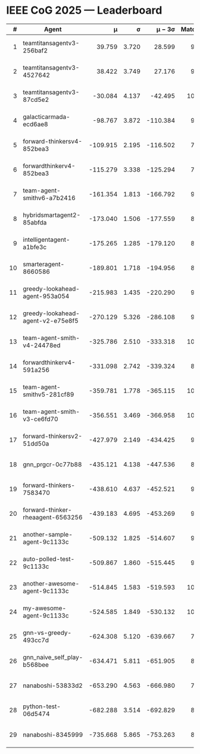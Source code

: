 # IEEE CoG 2025 — Leaderboard

| # | Agent | μ | σ | μ − 3σ | Matches | Updated |
|---:|---|---:|---:|---:|---:|---|
| 1 | teamtitansagentv3-256baf2 | 39.759 | 3.720 | 28.599 | 9940 | 2025-08-20 21:10 |
| 2 | teamtitansagentv3-4527642 | 38.422 | 3.749 | 27.176 | 9334 | 2025-08-20 21:10 |
| 3 | teamtitansagentv3-87cd5e2 | -30.084 | 4.137 | -42.495 | 10306 | 2025-08-20 21:10 |
| 4 | galacticarmada-ecd6ae8 | -98.767 | 3.872 | -110.384 | 9780 | 2025-08-20 21:10 |
| 5 | forward-thinkersv4-852bea3 | -109.915 | 2.195 | -116.502 | 7977 | 2025-08-20 21:10 |
| 6 | forwardthinkerv4-852bea3 | -115.279 | 3.338 | -125.294 | 7816 | 2025-08-20 21:10 |
| 7 | team-agent-smithv6-a7b2416 | -161.354 | 1.813 | -166.792 | 9440 | 2025-08-20 21:10 |
| 8 | hybridsmartagent2-85abfda | -173.040 | 1.506 | -177.559 | 8821 | 2025-08-20 21:10 |
| 9 | intelligentagent-a1bfe3c | -175.265 | 1.285 | -179.120 | 8232 | 2025-08-20 21:10 |
| 10 | smarteragent-8660586 | -189.801 | 1.718 | -194.956 | 8535 | 2025-08-20 21:10 |
| 11 | greedy-lookahead-agent-953a054 | -215.983 | 1.435 | -220.290 | 9518 | 2025-08-20 21:10 |
| 12 | greedy-lookahead-agent-v2-e75e8f5 | -270.129 | 5.326 | -286.108 | 9658 | 2025-08-20 21:10 |
| 13 | team-agent-smith-v4-24478ed | -325.786 | 2.510 | -333.318 | 10222 | 2025-08-20 21:10 |
| 14 | forwardthinkerv4-591a256 | -331.098 | 2.742 | -339.324 | 8229 | 2025-08-20 21:10 |
| 15 | team-agent-smithv5-281cf89 | -359.781 | 1.778 | -365.115 | 10280 | 2025-08-20 21:10 |
| 16 | team-agent-smith-v3-ce6fd70 | -356.551 | 3.469 | -366.958 | 10662 | 2025-08-20 21:10 |
| 17 | forward-thinkersv2-51dd50a | -427.979 | 2.149 | -434.425 | 9906 | 2025-08-20 21:10 |
| 18 | gnn_prgcr-0c77b88 | -435.121 | 4.138 | -447.536 | 8750 | 2025-08-20 21:10 |
| 19 | forward-thinkers-7583470 | -438.610 | 4.637 | -452.521 | 9060 | 2025-08-20 21:10 |
| 20 | forward-thinker-rheaagent-6563256 | -439.183 | 4.695 | -453.269 | 9086 | 2025-08-20 21:10 |
| 21 | another-sample-agent-9c1133c | -509.132 | 1.825 | -514.607 | 9740 | 2025-08-20 21:10 |
| 22 | auto-polled-test-9c1133c | -509.867 | 1.860 | -515.445 | 9240 | 2025-08-20 21:10 |
| 23 | another-awesome-agent-9c1133c | -514.845 | 1.583 | -519.593 | 10480 | 2025-08-20 21:10 |
| 24 | my-awesome-agent-9c1133c | -524.585 | 1.849 | -530.132 | 10020 | 2025-08-20 21:10 |
| 25 | gnn-vs-greedy-493cc7d | -624.308 | 5.120 | -639.667 | 7740 | 2025-08-20 21:10 |
| 26 | gnn_naive_self_play-b568bee | -634.471 | 5.811 | -651.905 | 8100 | 2025-08-20 21:10 |
| 27 | nanaboshi-53833d2 | -653.290 | 4.563 | -666.980 | 7640 | 2025-08-20 21:10 |
| 28 | python-test-06d5474 | -682.288 | 3.514 | -692.829 | 8000 | 2025-08-20 21:10 |
| 29 | nanaboshi-8345999 | -735.668 | 5.865 | -753.263 | 8290 | 2025-08-20 21:10 |
